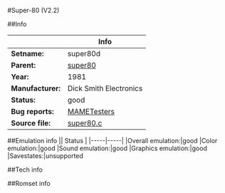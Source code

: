 #Super-80 (V2.2)

##Info

||Info|
|-----|-----|
|**Setname:**|super80d
|**Parent:**|[super80](super80.md)
|**Year:**|1981
|**Manufacturer:**|Dick Smith Electronics
|**Status:**|good
|**Bug reports:**|[MAMETesters](http://mametesters.org/view_all_set.php?type=1&temporary=y&search=super80.c)
|**Source file:**|[super80.c](https://github.com/mamedev/mame/blob/master/src/mess/drivers/super80.c)

##Emulation info
|| Status |
|-----|-----|
|Overall emulation:|good
|Color emulation:|good
|Sound emulation:|good
|Graphics emulation:|good
|Savestates:|unsupported

##Tech info

##Romset info

<!--- START OF EDITED COMMENT DO NOT TOUCH TEXT ABOVE-->
